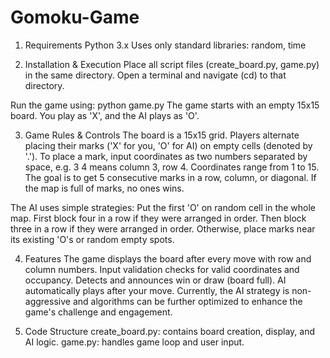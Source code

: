 # Gomoku-Game
1. Requirements
Python 3.x
Uses only standard libraries: random, time

2. Installation & Execution
Place all script files (create_board.py, game.py) in the same directory.
Open a terminal and navigate (cd) to that directory.

Run the game using:
python game.py
The game starts with an empty 15x15 board. You play as 'X', and the AI plays as 'O'.

3. Game Rules & Controls
The board is a 15x15 grid.
Players alternate placing their marks ('X' for you, 'O' for AI) on empty cells (denoted by '.').
To place a mark, input coordinates as two numbers separated by space, e.g. 3 4 means column 3, row 4. Coordinates range from 1 to 15.
The goal is to get 5 consecutive marks in a row, column, or diagonal.
If the map is full of marks, no ones wins.

The AI uses simple strategies:
Put the first 'O' on random cell in the whole map.
First block four in a row if they were arranged in order.
Then block three in a row if they were arranged in order.
Otherwise, place marks near its existing 'O's or random empty spots.

4. Features
The game displays the board after every move with row and column numbers.
Input validation checks for valid coordinates and occupancy.
Detects and announces win or draw (board full).
AI automatically plays after your move.
Currently, the AI strategy is non-aggressive and algorithms can be further optimized to enhance the game's challenge and engagement.

6. Code Structure
create_board.py: contains board creation, display, and AI logic.
game.py: handles game loop and user input.

